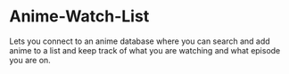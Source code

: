 # Anime-Watch-List

Lets you connect to an anime database where you can search and add anime to a list and keep track of what you are watching and what episode you are on. 
